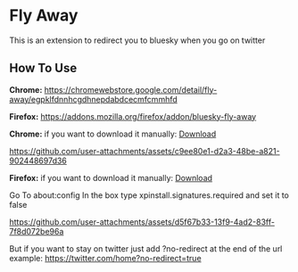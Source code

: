 
# Fly Away

This is an extension to redirect you to bluesky when you go on twitter

## How To Use
**Chrome:** https://chromewebstore.google.com/detail/fly-away/egpklfdnnhcgdhnepdabdcecmfcmmhfd

**Firefox:** https://addons.mozilla.org/firefox/addon/bluesky-fly-away


















**Chrome:** if you want to download it manually: [Download](https://github.com/MidnightWolf420/Fly-Away/releases)

https://github.com/user-attachments/assets/c9ee80e1-d2a3-48be-a821-902448697d36

**Firefox:** if you want to download it manually: [Download](https://github.com/MidnightWolf420/Fly-Away/releases) 

Go To about:config
In the box type xpinstall.signatures.required and set it to false

https://github.com/user-attachments/assets/d5f67b33-13f9-4ad2-83ff-7f8d072be96a





But if you want to stay on twitter just add ?no-redirect at the end of the url example: https://twitter.com/home?no-redirect=true
